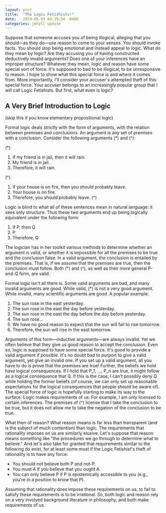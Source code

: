 ```yaml
---
layout: post
title:  "The Logic Fetishists!"
date:   2019-06-03 04:19:54 -0400
categories: jekyll update
---
```



Suppose that someone accuses you of being illogical, alleging that you should—as they do—use reason to come to your senses. You should invoke facts. You should stop being emotional and instead appeal to logic. What do they mean by logic? Are they accusing you of having constructed deductively invalid arguments? Does one of your inferences have an improper structure? Whatever they mean, logic and reason have some special sort of force. It's supposed to bad to be illogical, to be unresponsive to reason. I hope to show what this special force is and where it comes from. More importantly, I'll consider your accuser's attempted theft of this special force. Your accuser belongs to an increasingly popular group that I will call Logic Fetishists. But first, what even is logic?

## A Very Brief Introduction to Logic

(skip this if you know elementary propositional logic)

Formal logic deals strictly with the form of arguments, with the relation between premises and conclusions. An argument is any set of premises with a conclusion. Consider the following arguments (*) and (^):

(*)
1. If my friend is in jail, then it will rain.
2. My friend is in jail.
3. Therefore, it will rain.


(^)
1. If your house is on fire, then you should probably leave.
2. Your house is on fire.
3. Therefore, you should probably leave. (^)

Logic is blind to what all of these sentences mean in natural language: it sees only structure. Thus these two arguments end up being logically equivalent under the following form: 

1. If P, then Q
2. P
3. Therefore, Q

The logician has in her toolkit various methods to determine whether an argument is valid, or whether it is impossible for all the premises to be true and the conclusion false. In a valid argument, the conclusion is entailed by the premises. That is, if we assume that the premises are true, then the conclusion must follow. Both (*) and (^), as well as their more general P-and-Q form, are valid. 

Formal logic isn't all there is. Some valid arguments are bad, and many invalid arguments are good. While valid, (*) is not a very good argument. While invalid, many scientific arguments are good. A popular example: 

1. The sun rose in the east yesterday.
2. The sun rose in the east the day before yesterday. 
3. The sun rose in the east the day before the day before yesterday.
4. The sun rose...
5. We have no good reason to expect that the sun will fail to rise tomorrow. 
6. Therefore, the sun will rise in the east tomorrow. 

Arguments of this form—inductive arguments—are always invalid. Yet we often believe that they give us good reason to accept the conclusion. Even so, logic is supposed to have some special force. It's good to provide a valid argument if possible. It's no doubt bad to purport to give a valid argument, yet give an invalid one.  If you set up a valid argument, all you have to do is prove that the premises are true! Further, the beliefs we hold have logical consequences. If I hold that P_1, ..., P_n are true, it might follow as a logical consequence that Q. If this is the case, I can't possibly deny Q while holding the former beliefs (of course, we can only set up reasonable expectations for the logical consequences that people should be aware of). The special force of logic is hopefully starting to make its way to the surface. Logic makes requirements of us. For example, I am only licensed to certain inferences. The premises of (^) license that I take the conclusion to be true, but it does not allow me to take the negation of the conclusion to be true. 

What then of reason? What reason means is far less than transparent (and is the subject of much contention) than logic. The requirements that rationality imposes on us are similarly elusive. Let's suppose that reason means something like "the procedures we go through to determine what to believe." And let's also take for granted that requirements similar to the following do exist, for at least some must if the Logic Fetishist's theft of rationality is to have any force:

- You should not believe both P and not-P.
- You must A if you believe that you ought A.
- You can only believe P if P is epistemically accessible to you (e.g., you're in a position to know that P).

Assuming that rationality does impose these requirements on us, to fail to satisfy these requirements is to be irrational. So, both logic and reason rely on a very involved background literature in philosophy, and both make requirements of us.

